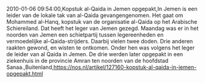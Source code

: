 2010-01-06 09:54:00,Kopstuk al-Qaida in Jemen opgepakt,In Jemen is een leider van de lokale tak van al-Qaida gevangengenomen. Het gaat om Mohammed al-Hanq, kopstuk van de organisatie al-Qaida op het Arabische Schiereiland. Dat heeft het leger van Jemen gezegd. Maandag was er in het noorden van Jemen een schietpartij tussen legereenheden en vermoedelijke al-Qaida-strijders. Daarbij vielen twee doden. Drie anderen raakten gewond, en wisten te ontkomen. Onder hen was volgens het leger de leider van al Qaida in Jemen. De drie werden later opgepakt in een ziekenhuis in de provincie Amran ten noorden van de hoofdstad Sanaa.,Buitenland,https://nos.nl/artikel/127160-kopstuk-al-qaida-in-jemen-opgepakt.html